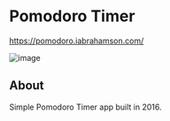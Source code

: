 # Pomodoro Timer
https://pomodoro.iabrahamson.com/

![image](https://user-images.githubusercontent.com/17521691/183557425-4f084963-ca72-4207-8bf6-24a45b7666a7.png)

## About 
Simple Pomodoro Timer app built in 2016.
